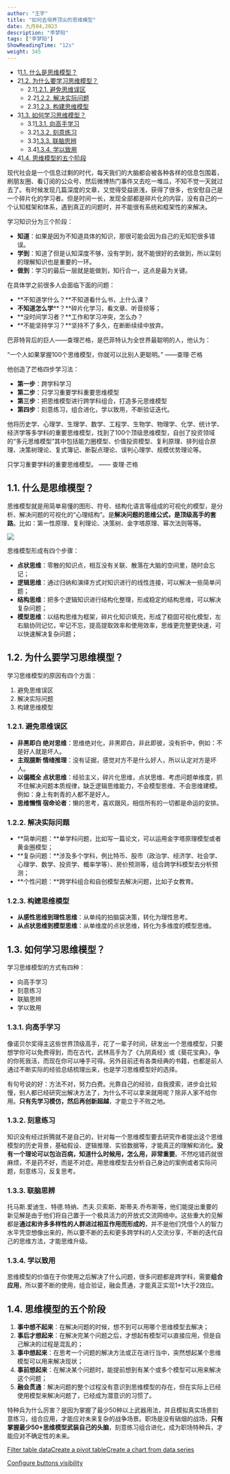 ```yaml
---
author: "王宇"
title: "如何去培养顶尖的思维模型"
date: 九月04,2023
description: "李梦阳"
tags: ["李梦阳"]
ShowReadingTime: "12s"
weight: 345
---
```

*   1[1.1. 什么是思维模型？](#id-如何去培养顶尖的思维模型-什么是思维模型？)
*   2[1.2. 为什么要学习思维模型？](#id-如何去培养顶尖的思维模型-为什么要学习思维模型？)
    *   2.1[1.2.1. 避免思维误区](#id-如何去培养顶尖的思维模型-避免思维误区)
    *   2.2[1.2.2. 解决实际问题](#id-如何去培养顶尖的思维模型-解决实际问题)
    *   2.3[1.2.3. 构建思维模型](#id-如何去培养顶尖的思维模型-构建思维模型)
*   3[1.3. 如何学习思维模型？](#id-如何去培养顶尖的思维模型-如何学习思维模型？)
    *   3.1[1.3.1. 向高手学习](#id-如何去培养顶尖的思维模型-向高手学习)
    *   3.2[1.3.2. 刻意练习](#id-如何去培养顶尖的思维模型-刻意练习)
    *   3.3[1.3.3. 联脑思辨](#id-如何去培养顶尖的思维模型-联脑思辨)
    *   3.4[1.3.4. 学以致用](#id-如何去培养顶尖的思维模型-学以致用)
*   4[1.4. 思维模型的五个阶段](#id-如何去培养顶尖的思维模型-思维模型的五个阶段)

  

现代社会是一个信息过剩的时代，每天我们的大脑都会被各种各样的信息包围着，刷朋友圈、看订阅的公众号、然后微博热门事件又去吃一堆瓜，不知不觉一天就过去了。有时候发现几篇深度的文章，又觉得受益匪浅，获得了很多，也安慰自己是一个碎片化的学习者。但是时间一长，发现全部都是碎片化的内容，没有自己的一个认知框架和体系，遇到真正的问题时，并不能很有系统和框架性的来解决。

学习知识分为三个阶段：

*   **知道**：如果是因为不知道具体的知识，那很可能会因为自己的无知犯很多错误。
*   **学到**：知道了但是认知深度不够，没有学到，就不能很好的去做到，所以深刻的理解知识也是重要的一环。
*   **做到**：学习的最后一层就是能做到，知行合一，这点是最为关键。

在具体学之前很多人会面临下面的问题：

*   **不知道学什么？**不知道看什么书，上什么课？
*   **不知道怎么学****？**碎片化学习，看文章、听音频等；
*   **没时间学习者？**工作和学习冲突，怎么办？
*   **不能坚持学习？**坚持不了多久，在断断续续中放弃。

巴菲特背后的巨人——查理芒格，是巴菲特认为全世界最聪明的人，他认为：

“一个人如果掌握100个思维模型，你就可以比别人更聪明。” ——查理·芒格

他创造了芒格四步学习法：

*   **第一步**：跨学科学习
*   **第二步**：只学习重要学科重要思维模型
*   **第三步**：把思维模型进行跨学科组合，打造多元思维模型
*   **第四步**：刻意练习，组合进化，学以致用，不断验证迭代。

他将历史学、心理学、生理学、数学、工程学、生物学、物理学、化学、统计学、经济学等多学科的重要思维模型，找到了100个顶级思维模型，自创了投资领域的“多元思维模型”其中包括能力圈模型、价值投资模型、复利原理、排列组合原理、决策树理论、复式簿记、断裂点理论、误判心理学、规模优势理论等。

只学习重要学科的重要思维模型。 —— 查理·芒格

1.1. 什么是思维模型？
-------------

思维模型就是用简单易懂的图形、符号、结构化语言等组成的可视化的模型，是分析、解决问题的可视化的“心理结构”。是**解决问题的思维公式，是顶级高手的套路**。比如：第一性原理、复利理论、决策树、金字塔原理、幂次法则等等。

![](/download/attachments/109708893/image2023-9-4_10-17-56.png?version=1&modificationDate=1693793876147&api=v2)

  

思维模型形成有四个步骤：

*   **点状思维**：零散的知识点，相互没有关联、散落在大脑的空间里，随时会忘记；
*   **逻辑思维**：通过归纳和演绎方式对知识进行的线性连接，可以解决一些简单问题；
*   **结构思维**：把多个逻辑知识进行结构化整理，形成稳定的结构思维，可以解决复杂问题；
*   **模型思维**：以结构思维为框架，碎片化知识填充，形成了稳固可视化模型，左右脑协同记忆，牢记不忘，提高提取效率和使用效率，思维更完整更快速，可以快速解决复杂问题；

1.2. 为什么要学习思维模型？
----------------

学习思维模型的原因有四个方面：

1.  避免思维误区
2.  解决实际问题
3.  构建思维模型

### 1.2.1. 避免思维误区

*   **非黑即白 绝对思维**：思维绝对化，非黑即白，非此即彼，没有折中，例如：不是好人就是坏人。
*   **主观臆断 情绪推理**：没有证据，感觉对方不是什么好人，所以认定对方是坏人。
*   **以偏概全 点状思维**：经验主义，碎片化思维，点状思维、考虑问题单维度，抓不住解决问题本质规律，缺乏逻辑思维能力，不会模型思维、不会思维建模。 例如：身上有刺青的人都不是好人。
*   **思维懒惰 宿命论者**：懒的思考，喜欢跟风，相信所有的一切都是命运的安排。

### 1.2.2. 解决实际问题

*   **简单问题：**单学科问题，比如写一篇论文，可以运用金字塔原理模型或者黄金圈模型；
*   **复杂问题：**涉及多个学科，例比特币、股市（政治学、经济学、社会学、心理学、数学、投资学、概率学等）、房价预测等，组合跨学科模型去分析预测；
*   **个性问题：**跨学科组合和自创模型去解决问题，比如子女教育。

### 1.2.3. 构建思维模型

*   **从感性思维到理性思维**：从单纯的拍脑袋决策，转化为理性思考。
*   **从点状思维到模型思维**：从单维度的点状思维，转化为多维度的模型思维。

1.3. 如何学习思维模型？
--------------

学习思维模型的方式有四种：

*   向高手学习
*   刻意练习
*   联脑思辨
*   学以致用

### 1.3.1. 向高手学习

像诺贝尔奖得主这些世界顶级高手，花了一辈子时间，研发出一个思维模型，只要想学你可以免费得到，而在古代，武林高手为了《九阴真经》或《葵花宝典》，争的你死我活，而现在你可以唾手可得。另外目前还有各类经典的书籍，也都是前人通过不断实际的经验总结梳理出来，也是学习思维模型好的选择。

有句号说的好：方法不对，努力白费。光靠自己的经验，自我摸索，进步会比较慢，别人都已经研究出解决方法了，为什么不可以拿来就用呢？除非人家不给你用。**只有先学习模仿，然后再创新超越**，才能立于不败之地。

### 1.3.2. 刻意练习

知识没有经过折腾就不是自己的，针对每一个思维模型要去研究作者提出这个思维模型的历史背景，基础假设、逻辑推理、实验数据等，才能真正的理解和消化。**没有一个理论可以包治百病，知道什么时候用，怎么用，非常重要**。不然吃错药就很麻烦，不是药不好，而是不对症。用思维模型去分析自己身边的案例或者实际问题，刻意练习，反复思考。

### 1.3.3. 联脑思辨

托马斯.爱迪生、特德.特纳、杰夫.贝索斯、斯蒂夫.乔布斯等，他们能提出重要的新见解是由于他们将自己置于一个极具活力的开放式交流网络中。这些重大的见解都是**通过和许多多样性的人群进过相互作用而形成的**，并不是他们凭借个人的智力水平凭空想像出来的，所以要不断的去和更多跨学科的人交流分享，不断的迭代自己的思维方法，才能思维升级。

### 1.3.4. 学以致用

思维模型的价值在于你使用之后解决了什么问题，很多问题都是跨学科，需要**组合应用**，所以要不断的使用，组合验证，融会贯通，才能真正实现1+1大于2效应。

1.4. 思维模型的五个阶段
--------------

1.  **事中想不起来**：在解决问题的时候，想不到可以用哪个思维模型去解决；
2.  **事后才想起来**：在解决完某个问题之后，才想起有模型可以直接应用，但是自己解决的过程是混乱的；
3.  **事中想起来**：在思考一个问题的解决方法或正在进行当中，突然想起某个思维模型可以用来解决现状；
4.  **事前想起来**：在解决某个问题时，能提前想到有某个或多个模型可以用来解决这个问题；
5.  **融会贯通**：解决问题的整个过程没有意识到思维模型的存在，但在实际上已经使用模型来解决问题了，已经成为潜意识的习惯了。

特种兵为什么厉害？是因为掌握了最少50种以上武器用法，并且模拟真实场景刻意练习，组合应用，才能应对未来复杂的战争场景。职场是没有硝烟的战场，**只有掌握最少50+思维模型武装自己的头脑**，刻意练习组合进化，成为职场特种兵，才能应对不确定性的未来。

  

  

[Filter table data](#)[Create a pivot table](#)[Create a chart from data series](#)

[Configure buttons visibility](/users/tfac-settings.action)